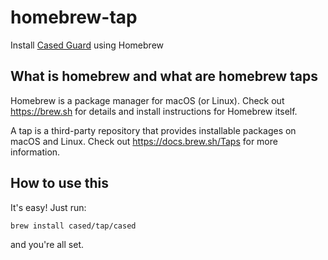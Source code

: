 # homebrew-tap
Install [Cased Guard](https://github.com/cased/guard) using Homebrew

## What is homebrew and what are homebrew taps

Homebrew is a package manager for macOS (or Linux). Check out https://brew.sh 
for details and install instructions for Homebrew itself.

A tap is a third-party repository that provides installable
packages on macOS and Linux. Check out https://docs.brew.sh/Taps for more information.

## How to use this

It's easy! Just run:

```
brew install cased/tap/cased
```

and you're all set.
